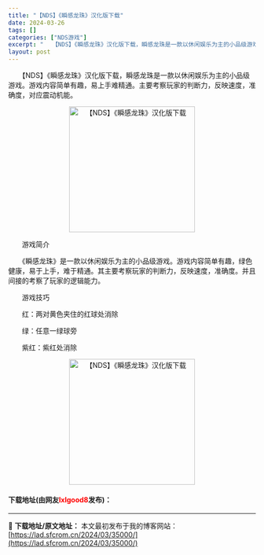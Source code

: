 ```yaml
---
title: "【NDS】《瞬感龙珠》汉化版下载"
date: 2024-03-26
tags: []
categories: ["NDS游戏"]
excerpt: "　　【NDS】《瞬感龙珠》汉化版下载，瞬感龙珠是一款以休闲娱乐为主的小品级游戏。游戏内容简单有趣，易上手难精通。主要考察玩家的判断力，反映速度，准确度，对应震动机能。 　　游戏简介 　　《瞬感龙珠》是一款以休闲娱乐为主的小品级游戏。游戏内容简单有趣，绿色健康，易于上手，难于精通。其主要考察玩家的判断&hellip;"
layout: post
---
```


 <p>　　【NDS】《瞬感龙珠》汉化版下载，瞬感龙珠是一款以休闲娱乐为主的小品级游戏。游戏内容简单有趣，易上手难精通。主要考察玩家的判断力，反映速度，准确度，对应震动机能。</p> <p align="center"><img align="" border="0" src="https://lad.sfcrom.cn/wp-content/uploads/2024/03/20240326_66022d2e7b614.png" width="256" alt="【NDS】《瞬感龙珠》汉化版下载" /></p> <p>　　游戏简介</p> <p>　　《瞬感龙珠》是一款以休闲娱乐为主的小品级游戏。游戏内容简单有趣，绿色健康，易于上手，难于精通。其主要考察玩家的判断力，反映速度，准确度。并且间接的考察了玩家的逻辑能力。</p> <p>　　游戏技巧</p> <p>　　红：两对黄色夹住的红球处消除</p> <p>　　绿：任意一绿球旁</p> <p>　　紫红：紫红处消除</p> <p align="center"><img align="" border="0" src="https://lad.sfcrom.cn/wp-content/uploads/2024/03/20240326_66022d2f0471b.png" width="256" alt="【NDS】《瞬感龙珠》汉化版下载" /></p> <p><h4>下载地址(由网友<font color="red">lxlgood8</font>发布)：</h4></p> 

---
📖 **下载地址/原文地址：** 本文最初发布于我的博客网站：[https://lad.sfcrom.cn/2024/03/35000/](https://lad.sfcrom.cn/2024/03/35000/)
